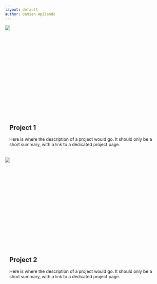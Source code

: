 ```yaml
---
layout: default
author: Damien Apilando
---
```

<style>
  .project_card {
    display: grid;
    grid-template-columns: 60% auto;
    background-color: var(--theme_dark_1);
    margin-top: 1em;
    height: 30em;
    overflow:hidden;
  }
  .project_card_image {
    align-self: center;
    justify-self: center;
    min-height: 20em;
    min-width: 100%;
  }
  .project_card_wrapper {
    max-width: 100%;
    max-height: 30em;
    padding: 1em;
    background-color: var(--theme_primary_color);
  }

  @media only screen and ( width < 1024px) {
    .project_card {
    grid-template-columns: 1fr;
    }
  }
</style>

<div class="project_card">
  <img src="https://live.staticflickr.com/1456/26264880836_e5627524ab_b.jpg" class="project_card_image"/>
  <div class="project_card_wrapper">
    <h2>Project 1</h2>
    <p>Here is where the description of a project would go. It should only be a short summary, with a link to a dedicated project page.</p>
  </div>
</div>

<div class="project_card">
  <img src="https://live.staticflickr.com/1456/26264880836_e5627524ab_b.jpg" class="project_card_image"/>
  <div class="project_card_wrapper">
    <h2>Project 2</h2>
    <p>Here is where the description of a project would go. It should only be a short summary, with a link to a dedicated project page.</p>
  </div>
</div>
